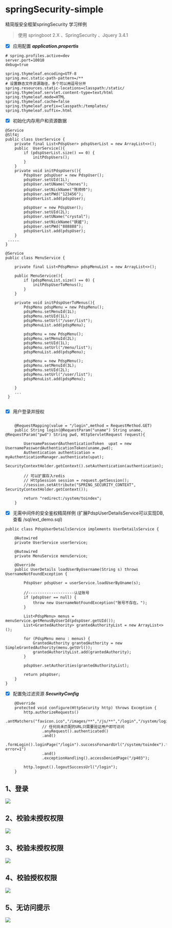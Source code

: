 # springSecurity-simple
精简版安全框架springSecurity 学习样例
>使用
springboot 2.X 、SpringSecurity 、Jquery 3.4.1

- [x] 应用配置 ***application.propertis***
```$xslt
# spring.profiles.active=dev
server.port=10010
debug=true

spring.thymeleaf.encoding=UTF-8
spring.mvc.static-path-pattern=/**
# 设置静态文件资源路径，多个可以用逗号分开
spring.resources.static-locations=classpath:/static/
spring.thymeleaf.servlet.content-type=text/html
spring.thymeleaf.mode=HTML
spring.thymeleaf.cache=false
spring.thymeleaf.prefix=classpath:/templates/
spring.thymeleaf.suffix=.html
```
- [x] 初始化内存用户和资源数据
```$xslt
@Service
@Slf4j
public class UserService {
    private final List<PdspUser> pdspUserList = new ArrayList<>();
    public  UserService(){
        if (pdspUserList.size() == 0) {
            initPdspUsers();
        }
    }
    private void initPdspUsers(){
        PdspUser pdspUser = new PdspUser();
        pdspUser.setUId(1L);
        pdspUser.setUName("chenes");
        pdspUser.setNickName("陈帅帅");
        pdspUser.setPWd("123456");
        pdspUserList.add(pdspUser);

        pdspUser = new PdspUser();
        pdspUser.setUId(2L);
        pdspUser.setUName("crystal");
        pdspUser.setNickName("妖姬");
        pdspUser.setPWd("888888");
        pdspUserList.add(pdspUser);
    }
 .....
}

@Service
public class MenuService {

    private final List<PdspMenu> pdspMenuList = new ArrayList<>();

    public MenuService(){
        if (pdspMenuList.size() == 0) {
            initPdspUserToMenus();
        }
    }

    private void initPdspUserToMenus(){
        PdspMenu pdspMenu = new PdspMenu();
        pdspMenu.setMenuId(1L);
        pdspMenu.setUId(1L);
        pdspMenu.setUrl("/user/list");
        pdspMenuList.add(pdspMenu);

        pdspMenu = new PdspMenu();
        pdspMenu.setMenuId(2L);
        pdspMenu.setUId(1L);
        pdspMenu.setUrl("/menu/list");
        pdspMenuList.add(pdspMenu);

        pdspMenu = new PdspMenu();
        pdspMenu.setMenuId(3L);
        pdspMenu.setUId(2L);
        pdspMenu.setUrl("/user/list");
        pdspMenuList.add(pdspMenu);

    }
    ...
 }
    

```

- [x] 用户登录并授权
```$xslt

    @RequestMapping(value = "/login",method = RequestMethod.GET)
    public String login(@RequestParam("uname") String uname, @RequestParam("pwd") String pwd, HttpServletRequest request){

        UsernamePasswordAuthenticationToken  upat = new UsernamePasswordAuthenticationToken(uname,pwd);
        Authentication authentication = myAuthenticationManager.authenticate(upat);
        SecurityContextHolder.getContext().setAuthentication(authentication);

        // 可以扩展存入redis
        // HttpSession session = request.getSession();
        //session.setAttribute("SPRING_SECURITY_CONTEXT", SecurityContextHolder.getContext()); 

        return "redirect:/system/toindex";
    }
```

- [x] 无需中间件的安全鉴权精简样例 (扩展PdspUserDetailsService可以实现DB,查看 /sql/ext_demo.sql)

```
public class PdspUserDetailsService implements UserDetailsService {

    @Autowired
    private UserService userService;

    @Autowired
    private MenuService menuService;

    @Override
    public UserDetails loadUserByUsername(String s) throws UsernameNotFoundException {

        PdspUser pdspUser = userService.loadUserByUname(s);

        //--------------------认证账号
        if (pdspUser == null) {
            throw new UsernameNotFoundException("账号不存在。");
        }

        List<PdspMenu> menus = menuService.getMenusByUserId(pdspUser.getUId());
        List<GrantedAuthority> grantedAuthorityList = new ArrayList<>();

        for (PdspMenu menu : menus) {
            GrantedAuthority grantedAuthority = new SimpleGrantedAuthority(menu.getUrl());
            grantedAuthorityList.add(grantedAuthority);
        }

        pdspUser.setAuthorities(grantedAuthorityList);

        return pdspUser;
    }
}
```
- [x] 配置免过滤资源  ***SecurityConfig***
```$xslt
    @Override
    protected void configure(HttpSecurity http) throws Exception {
        http.authorizeRequests()
                .antMatchers("favicon.ico","/images/**","/js/**","/login","/system/login").permitAll()
                // 任何尚未匹配的URL只需要验证用户即可访问
                .anyRequest().authenticated()
                .and()
                .formLogin().loginPage("/login").successForwardUrl("/system/toindex").failureForwardUrl("/error?error=1")
                .and()
                .exceptionHandling().accessDeniedPage("/p403");

        http.logout().logoutSuccessUrl("/login");
    }

```


## 1、登录
![](https://github.com/loveboycrystal/springSecurity-simple/blob/master/src/main/resources/static/wiki/login.png)

## 2、校验未授权权限
![](https://github.com/loveboycrystal/springSecurity-simple/blob/master/src/main/resources/static/wiki/index.png)

## 3、校验未授权权限
![](https://github.com/loveboycrystal/springSecurity-simple/blob/master/src/main/resources/static/wiki/%E6%80%95.png)

## 4、校验授权权限
![](https://github.com/loveboycrystal/springSecurity-simple/blob/master/src/main/resources/static/wiki/p2.png)

## 5、无访问提示
![](https://github.com/loveboycrystal/springSecurity-simple/blob/master/src/main/resources/static/wiki/403.png)
